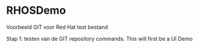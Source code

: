 # RHOSDemo
Voorbeeld GIT voor Red Hat test bestand

Stap 1: testen van de GIT repository commands. This will first be a UI Demo
